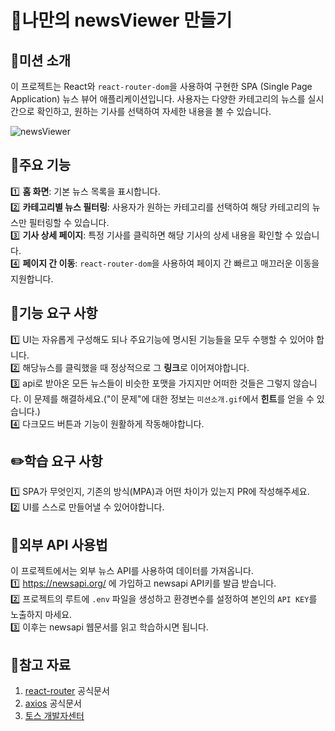 # 📰나만의 newsViewer 만들기

## 📢미션 소개
이 프로젝트는 React와 `react-router-dom`을 사용하여 구현한 SPA (Single Page Application) 뉴스 뷰어 애플리케이션입니다. 사용자는 다양한 카테고리의 뉴스를 실시간으로 확인하고, 원하는 기사를 선택하여 자세한 내용을 볼 수 있습니다.

![newsViewer](https://github.com/user-attachments/assets/96189f72-4154-414c-be89-e9ac08f35a91)


## 🔧주요 기능
1️⃣ **홈 화면**: 기본 뉴스 목록을 표시합니다.<br/>
2️⃣ **카테고리별 뉴스 필터링**: 사용자가 원하는 카테고리를 선택하여 해당 카테고리의 뉴스만 필터링할 수 있습니다.<br/>
3️⃣ **기사 상세 페이지**: 특정 기사를 클릭하면 해당 기사의 상세 내용을 확인할 수 있습니다.<br/>
4️⃣ **페이지 간 이동**: `react-router-dom`을 사용하여 페이지 간 빠르고 매끄러운 이동을 지원합니다.

## 👻기능 요구 사항
1️⃣ UI는 자유롭게 구성해도 되나 주요기능에 명시된 기능들을 모두 수행할 수 있어야 합니다.<br/>
2️⃣ 해당뉴스를 클릭했을 때 정상적으로 그 **링크**로 이어져야합니다.<br/>
3️⃣ api로 받아온 모든 뉴스들이 비슷한 포맷을 가지지만 어떠한 것들은 그렇지 않습니다. 이 문제를 해결하세요.("이 문제"에 대한 정보는 `미션소개.gif`에서 **힌트**를 얻을 수 있습니다.)<br/>
4️⃣ 다크모드 버튼과 기능이 원활하게 작동해야합니다.

## ✏️학습 요구 사항
1️⃣ SPA가 무엇인지, 기존의 방식(MPA)과 어떤 차이가 있는지 PR에 작성해주세요.<br/>
2️⃣ UI를 스스로 만들어낼 수 있어야합니다.

## 📍외부 API 사용법
이 프로젝트에서는 외부 뉴스 API를 사용하여 데이터를 가져옵니다.<br/>
1️⃣ https://newsapi.org/ 에 가입하고 newsapi API키를 발급 받습니다.<br/>
2️⃣ 프로젝트의 루트에 `.env` 파일을 생성하고 환경변수를 설정하여 본인의 `API KEY`를 노출하지 마세요. <br/>
3️⃣ 이후는 newsapi 웹문서를 읽고 학습하시면 됩니다.<br/>

## 🧱참고 자료
1. [react-router](https://reactrouter.com/) 공식문서
2. [axios](https://axios-http.com/kr/) 공식문서
3. [토스 개발자센터](https://docs.tosspayments.com/resources/glossary/spa)
